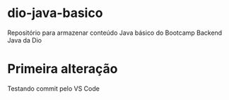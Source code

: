 # dio-java-basico
Repositório para armazenar conteúdo Java básico do Bootcamp Backend Java da Dio

# Primeira alteração

Testando commit pelo VS Code
